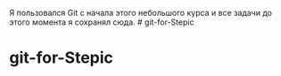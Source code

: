 Я пользовался Git с начала этого небольшого курса и все задачи до этого момента я сохранял сюда. # git-for-Stepic
# git-for-Stepic
